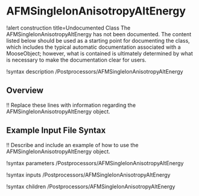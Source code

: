 # AFMSingleIonAnisotropyAltEnergy

!alert construction title=Undocumented Class
The AFMSingleIonAnisotropyAltEnergy has not been documented. The content listed below should be used as a starting point for
documenting the class, which includes the typical automatic documentation associated with a
MooseObject; however, what is contained is ultimately determined by what is necessary to make the
documentation clear for users.

!syntax description /Postprocessors/AFMSingleIonAnisotropyAltEnergy

## Overview

!! Replace these lines with information regarding the AFMSingleIonAnisotropyAltEnergy object.

## Example Input File Syntax

!! Describe and include an example of how to use the AFMSingleIonAnisotropyAltEnergy object.

!syntax parameters /Postprocessors/AFMSingleIonAnisotropyAltEnergy

!syntax inputs /Postprocessors/AFMSingleIonAnisotropyAltEnergy

!syntax children /Postprocessors/AFMSingleIonAnisotropyAltEnergy
